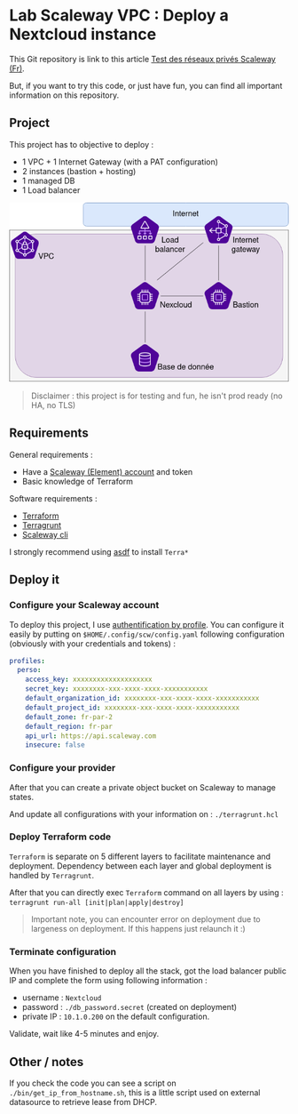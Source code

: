 # Lab Scaleway VPC : Deploy a Nextcloud instance

This Git repository is link to this article [Test des réseaux privés Scaleway (Fr)]().

But, if you want to try this code, or just have fun, you can find all important information on this repository.

## Project

This project has to objective to deploy : 
* 1 VPC + 1 Internet Gateway (with a PAT configuration)
* 2 instances (bastion + hosting)
* 1 managed DB
* 1 Load balancer

![Schema](scaleway-vpc-schema.png)

> Disclaimer : this project is for testing and fun, he isn't prod ready (no HA, no TLS)

## Requirements 

General requirements :
* Have a [Scaleway (Element) account](https://www.scaleway.com/fr/) and token
* Basic knowledge of Terraform

Software requirements : 
* [Terraform](https://www.terraform.io/downloads)
* [Terragrunt](https://terragrunt.gruntwork.io/docs/getting-started/install/)
* [Scaleway cli](https://github.com/scaleway/scaleway-cli)

I strongly recommend using [asdf](https://github.com/asdf-vm/asdf) to install `Terra*`

## Deploy it 

### Configure your Scaleway account

To deploy this project, I use [authentification by profile](https://registry.terraform.io/providers/scaleway/scaleway/latest/docs#shared-configuration-file). You can configure it easily by putting on `$HOME/.config/scw/config.yaml` following configuration (obviously with your credentials and tokens) : 

```yaml
profiles:
  perso:
    access_key: xxxxxxxxxxxxxxxxxxxx
    secret_key: xxxxxxxx-xxx-xxxx-xxxx-xxxxxxxxxxx
    default_organization_id: xxxxxxxx-xxx-xxxx-xxxx-xxxxxxxxxxx 
    default_project_id: xxxxxxxx-xxx-xxxx-xxxx-xxxxxxxxxxx
    default_zone: fr-par-2
    default_region: fr-par
    api_url: https://api.scaleway.com
    insecure: false
```

### Configure your provider

After that you can create a private object bucket on Scaleway to manage states.

And update all configurations with your information on : `./terragrunt.hcl`

### Deploy Terraform code

`Terraform` is separate on 5 different layers to facilitate maintenance and deployment. Dependency between each layer and global deployment is handled by `Terragrunt`.

After that you can directly exec `Terraform` command on all layers by using : `terragrunt run-all [init|plan|apply|destroy]`

> Important note, you can encounter error on deployment due to largeness on deployment. If this happens just relaunch it :) 

### Terminate configuration

When you have finished to deploy all the stack, got the load balancer public IP and complete the form using following information :
* username : `Nextcloud`
* password : `./db_password.secret` (created on deployment)
* private IP : `10.1.0.200` on the default configuration.

Validate, wait like 4-5 minutes and enjoy.

## Other / notes

If you check the code you can see a script on `./bin/get_ip_from_hostname.sh`, this is a little script used on external datasource to retrieve lease from DHCP.
